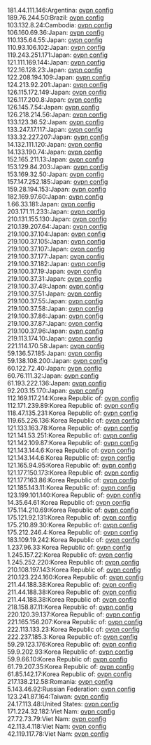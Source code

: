 181.44.111.146:Argentina: [ovpn config](vpn/181_44_111_146.ovpn)  
189.76.244.50:Brazil: [ovpn config](vpn/189_76_244_50.ovpn)  
103.132.8.24:Cambodia: [ovpn config](vpn/103_132_8_24.ovpn)  
106.160.69.36:Japan: [ovpn config](vpn/106_160_69_36.ovpn)  
110.135.64.55:Japan: [ovpn config](vpn/110_135_64_55.ovpn)  
110.93.106.102:Japan: [ovpn config](vpn/110_93_106_102.ovpn)  
119.243.251.171:Japan: [ovpn config](vpn/119_243_251_171.ovpn)  
121.111.169.144:Japan: [ovpn config](vpn/121_111_169_144.ovpn)  
122.16.128.23:Japan: [ovpn config](vpn/122_16_128_23.ovpn)  
122.208.194.109:Japan: [ovpn config](vpn/122_208_194_109.ovpn)  
124.213.92.201:Japan: [ovpn config](vpn/124_213_92_201.ovpn)  
126.115.172.149:Japan: [ovpn config](vpn/126_115_172_149.ovpn)  
126.117.200.8:Japan: [ovpn config](vpn/126_117_200_8.ovpn)  
126.145.7.54:Japan: [ovpn config](vpn/126_145_7_54.ovpn)  
126.218.214.56:Japan: [ovpn config](vpn/126_218_214_56.ovpn)  
133.123.36.52:Japan: [ovpn config](vpn/133_123_36_52.ovpn)  
133.247.17.117:Japan: [ovpn config](vpn/133_247_17_117.ovpn)  
133.32.227.207:Japan: [ovpn config](vpn/133_32_227_207.ovpn)  
14.132.111.120:Japan: [ovpn config](vpn/14_132_111_120.ovpn)  
14.133.190.74:Japan: [ovpn config](vpn/14_133_190_74.ovpn)  
152.165.211.13:Japan: [ovpn config](vpn/152_165_211_13.ovpn)  
153.129.84.203:Japan: [ovpn config](vpn/153_129_84_203.ovpn)  
153.169.32.50:Japan: [ovpn config](vpn/153_169_32_50.ovpn)  
157.147.252.185:Japan: [ovpn config](vpn/157_147_252_185.ovpn)  
159.28.194.153:Japan: [ovpn config](vpn/159_28_194_153.ovpn)  
182.169.97.60:Japan: [ovpn config](vpn/182_169_97_60.ovpn)  
1.66.33.181:Japan: [ovpn config](vpn/1_66_33_181.ovpn)  
203.171.11.233:Japan: [ovpn config](vpn/203_171_11_233.ovpn)  
210.131.155.130:Japan: [ovpn config](vpn/210_131_155_130.ovpn)  
210.139.207.64:Japan: [ovpn config](vpn/210_139_207_64.ovpn)  
219.100.37.104:Japan: [ovpn config](vpn/219_100_37_104.ovpn)  
219.100.37.105:Japan: [ovpn config](vpn/219_100_37_105.ovpn)  
219.100.37.107:Japan: [ovpn config](vpn/219_100_37_107.ovpn)  
219.100.37.177:Japan: [ovpn config](vpn/219_100_37_177.ovpn)  
219.100.37.182:Japan: [ovpn config](vpn/219_100_37_182.ovpn)  
219.100.37.19:Japan: [ovpn config](vpn/219_100_37_19.ovpn)  
219.100.37.31:Japan: [ovpn config](vpn/219_100_37_31.ovpn)  
219.100.37.49:Japan: [ovpn config](vpn/219_100_37_49.ovpn)  
219.100.37.51:Japan: [ovpn config](vpn/219_100_37_51.ovpn)  
219.100.37.55:Japan: [ovpn config](vpn/219_100_37_55.ovpn)  
219.100.37.58:Japan: [ovpn config](vpn/219_100_37_58.ovpn)  
219.100.37.86:Japan: [ovpn config](vpn/219_100_37_86.ovpn)  
219.100.37.87:Japan: [ovpn config](vpn/219_100_37_87.ovpn)  
219.100.37.96:Japan: [ovpn config](vpn/219_100_37_96.ovpn)  
219.113.174.10:Japan: [ovpn config](vpn/219_113_174_10.ovpn)  
221.114.170.58:Japan: [ovpn config](vpn/221_114_170_58.ovpn)  
59.136.57.185:Japan: [ovpn config](vpn/59_136_57_185.ovpn)  
59.138.108.200:Japan: [ovpn config](vpn/59_138_108_200.ovpn)  
60.122.72.40:Japan: [ovpn config](vpn/60_122_72_40.ovpn)  
60.76.111.32:Japan: [ovpn config](vpn/60_76_111_32.ovpn)  
61.193.222.136:Japan: [ovpn config](vpn/61_193_222_136.ovpn)  
92.203.15.170:Japan: [ovpn config](vpn/92_203_15_170.ovpn)  
112.169.117.214:Korea Republic of: [ovpn config](vpn/112_169_117_214.ovpn)  
112.171.239.89:Korea Republic of: [ovpn config](vpn/112_171_239_89.ovpn)  
118.47.135.231:Korea Republic of: [ovpn config](vpn/118_47_135_231.ovpn)  
119.65.226.136:Korea Republic of: [ovpn config](vpn/119_65_226_136.ovpn)  
121.133.163.78:Korea Republic of: [ovpn config](vpn/121_133_163_78.ovpn)  
121.141.53.251:Korea Republic of: [ovpn config](vpn/121_141_53_251.ovpn)  
121.142.109.87:Korea Republic of: [ovpn config](vpn/121_142_109_87.ovpn)  
121.143.144.6:Korea Republic of: [ovpn config](vpn/121_143_144_6.ovpn)  
121.143.144.6:Korea Republic of: [ovpn config](vpn/121_143_144_6.ovpn)  
121.165.94.95:Korea Republic of: [ovpn config](vpn/121_165_94_95.ovpn)  
121.177.150.173:Korea Republic of: [ovpn config](vpn/121_177_150_173.ovpn)  
121.177.163.86:Korea Republic of: [ovpn config](vpn/121_177_163_86.ovpn)  
121.185.143.11:Korea Republic of: [ovpn config](vpn/121_185_143_11.ovpn)  
123.199.101.140:Korea Republic of: [ovpn config](vpn/123_199_101_140.ovpn)  
14.35.64.61:Korea Republic of: [ovpn config](vpn/14_35_64_61.ovpn)  
175.114.210.69:Korea Republic of: [ovpn config](vpn/175_114_210_69.ovpn)  
175.121.92.131:Korea Republic of: [ovpn config](vpn/175_121_92_131.ovpn)  
175.210.89.30:Korea Republic of: [ovpn config](vpn/175_210_89_30.ovpn)  
175.212.246.4:Korea Republic of: [ovpn config](vpn/175_212_246_4.ovpn)  
183.109.19.242:Korea Republic of: [ovpn config](vpn/183_109_19_242.ovpn)  
1.237.96.33:Korea Republic of: [ovpn config](vpn/1_237_96_33.ovpn)  
1.245.157.22:Korea Republic of: [ovpn config](vpn/1_245_157_22.ovpn)  
1.245.252.220:Korea Republic of: [ovpn config](vpn/1_245_252_220.ovpn)  
210.108.197.143:Korea Republic of: [ovpn config](vpn/210_108_197_143.ovpn)  
210.123.224.160:Korea Republic of: [ovpn config](vpn/210_123_224_160.ovpn)  
211.44.188.38:Korea Republic of: [ovpn config](vpn/211_44_188_38.ovpn)  
211.44.188.38:Korea Republic of: [ovpn config](vpn/211_44_188_38.ovpn)  
211.44.188.38:Korea Republic of: [ovpn config](vpn/211_44_188_38.ovpn)  
218.158.87.11:Korea Republic of: [ovpn config](vpn/218_158_87_11.ovpn)  
220.120.39.137:Korea Republic of: [ovpn config](vpn/220_120_39_137.ovpn)  
221.165.156.207:Korea Republic of: [ovpn config](vpn/221_165_156_207.ovpn)  
222.113.133.23:Korea Republic of: [ovpn config](vpn/222_113_133_23.ovpn)  
222.237.185.3:Korea Republic of: [ovpn config](vpn/222_237_185_3.ovpn)  
59.29.123.176:Korea Republic of: [ovpn config](vpn/59_29_123_176.ovpn)  
59.9.202.93:Korea Republic of: [ovpn config](vpn/59_9_202_93.ovpn)  
59.9.66.10:Korea Republic of: [ovpn config](vpn/59_9_66_10.ovpn)  
61.79.207.35:Korea Republic of: [ovpn config](vpn/61_79_207_35.ovpn)  
61.85.142.17:Korea Republic of: [ovpn config](vpn/61_85_142_17.ovpn)  
217.138.212.58:Romania: [ovpn config](vpn/217_138_212_58.ovpn)  
5.143.46.92:Russian Federation: [ovpn config](vpn/5_143_46_92.ovpn)  
123.241.87.164:Taiwan: [ovpn config](vpn/123_241_87_164.ovpn)  
24.17.113.48:United States: [ovpn config](vpn/24_17_113_48.ovpn)  
171.224.32.182:Viet Nam: [ovpn config](vpn/171_224_32_182.ovpn)  
27.72.73.79:Viet Nam: [ovpn config](vpn/27_72_73_79.ovpn)  
42.113.4.118:Viet Nam: [ovpn config](vpn/42_113_4_118.ovpn)  
42.119.117.78:Viet Nam: [ovpn config](vpn/42_119_117_78.ovpn)  

